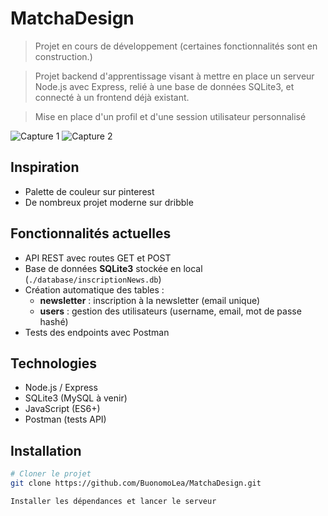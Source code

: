 # MatchaDesign

> Projet en cours de développement (certaines fonctionnalités sont en construction.)

> Projet backend d'apprentissage visant à mettre en place un serveur Node.js avec Express, relié à une base de données SQLite3, et connecté à un frontend déjà existant.

> Mise en place d'un profil et d'une session utilisateur personnalisé

![Capture 1](img/illustration/103340.png)
![Capture 2](img/illustration/103356.png)

## Inspiration 
- Palette de couleur sur pinterest
- De nombreux projet moderne sur dribble

## Fonctionnalités actuelles
- API REST avec routes GET et POST
- Base de données **SQLite3** stockée en local (`./database/inscriptionNews.db`)
- Création automatique des tables :
  - **newsletter** : inscription à la newsletter (email unique)
  - **users** : gestion des utilisateurs (username, email, mot de passe hashé)
- Tests des endpoints avec Postman

## Technologies
- Node.js / Express
- SQLite3 (MySQL à venir)
- JavaScript (ES6+)
- Postman (tests API)

## Installation
```bash
# Cloner le projet
git clone https://github.com/BuonomoLea/MatchaDesign.git

Installer les dépendances et lancer le serveur
